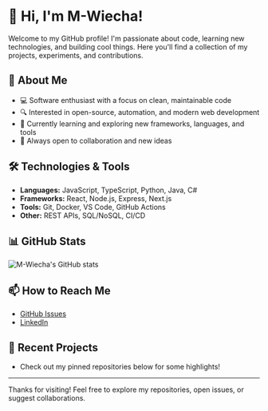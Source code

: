 # 👋 Hi, I'm M-Wiecha!

Welcome to my GitHub profile! I'm passionate about code, learning new technologies, and building cool things. Here you'll find a collection of my projects, experiments, and contributions.

## 🚀 About Me

- 💻 Software enthusiast with a focus on clean, maintainable code
- 🔍 Interested in open-source, automation, and modern web development
- 🌱 Currently learning and exploring new frameworks, languages, and tools
- 🤝 Always open to collaboration and new ideas

## 🛠️ Technologies & Tools

- **Languages:** JavaScript, TypeScript, Python, Java, C#
- **Frameworks:** React, Node.js, Express, Next.js
- **Tools:** Git, Docker, VS Code, GitHub Actions
- **Other:** REST APIs, SQL/NoSQL, CI/CD

## 📊 GitHub Stats

![M-Wiecha's GitHub stats](https://github-readme-stats.vercel.app/api?username=M-Wiecha&show_icons=true&theme=default)

## 📫 How to Reach Me

- [GitHub Issues](https://github.com/M-Wiecha)
- [LinkedIn](https://www.linkedin.com/in/M-Wiecha) <!-- Update with actual profile if available -->

## 📝 Recent Projects

- Check out my pinned repositories below for some highlights!

---

Thanks for visiting! Feel free to explore my repositories, open issues, or suggest collaborations.
